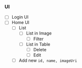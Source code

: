 ### UI

- [ ] Login UI
- [ ] Home UI
  - [ ] List
    - [ ] List in Image
      - [ ] Filter
    - [ ] List in Table
      - [ ] Delete
      - [ ] Edit
  - [ ] Add new `id, name, imageUri`